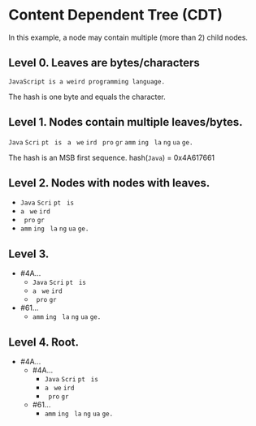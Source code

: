 # Content Dependent Tree (CDT)

In this example, a node may contain multiple (more than 2) child nodes.

## Level 0. Leaves are bytes/characters

`JavaScript is a weird programming language.`

The hash is one byte and equals the character.

## Level 1. Nodes contain multiple leaves/bytes.

`Java` `Scri` `pt ` `is ` `a ` `we` `ird` ` pro` `gr` `amm` `ing` ` la` `ng` `ua` `ge.`

The hash is an MSB first sequence. hash(`Java`) = 0x4A617661

## Level 2. Nodes with nodes with leaves.

- `Java` `Scri` `pt ` `is `
- `a ` `we` `ird`
- ` pro` `gr`
- `amm` `ing` ` la` `ng` `ua` `ge.`

## Level 3.

- #4A...
  - `Java` `Scri` `pt ` `is `
  - `a ` `we` `ird`
  - ` pro` `gr`
- #61...
  - `amm` `ing` ` la` `ng` `ua` `ge.`

## Level 4. Root.

- #4A...
  - #4A...
    - `Java` `Scri` `pt ` `is `
    - `a ` `we` `ird`
    - ` pro` `gr`
  - #61...
    - `amm` `ing` ` la` `ng` `ua` `ge.`
